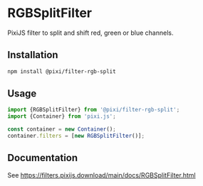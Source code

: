 # RGBSplitFilter

PixiJS filter to split and shift red, green or blue channels.

## Installation

```bash
npm install @pixi/filter-rgb-split
```

## Usage

```js
import {RGBSplitFilter} from '@pixi/filter-rgb-split';
import {Container} from 'pixi.js';

const container = new Container();
container.filters = [new RGBSplitFilter()];
```

## Documentation

See https://filters.pixijs.download/main/docs/RGBSplitFilter.html